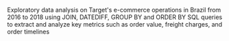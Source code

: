 Exploratory data analysis on Target's e-commerce operations in Brazil
from 2016 to 2018 using JOIN, DATEDIFF, GROUP BY and ORDER BY SQL queries
to extract and analyze key metrics such as order value, freight charges, and order
timelines
